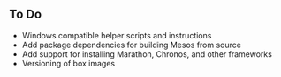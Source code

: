 ## To Do

* Windows compatible helper scripts and instructions
* Add package dependencies for building Mesos from source
* Add support for installing Marathon, Chronos, and other frameworks
* Versioning of box images
